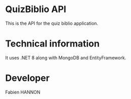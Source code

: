 # QuizBiblio API

This is the API for the quiz biblio application.

# Technical information

It uses .NET 8 along with MongoDB and EntityFramework.

# Developer

Fabien HANNON
